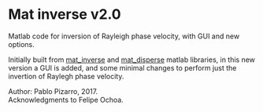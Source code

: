 # Mat inverse v2.0
Matlab code for inversion of Rayleigh phase velocity, with GUI and new options.

Initially built from <a href="https://github.com/yiran06/mat_inverse">mat_inverse</a> and <a href="https://github.com/yiran06/mat_disperse">mat_disperse</a> matlab libraries, in this new version a GUI is added, and some minimal changes to perform just the invertion of Raylegh phase velocity.

Author: Pablo Pizarro, 2017.<br>
Acknowledgments to Felipe Ochoa.